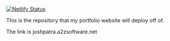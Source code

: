 [![Netlify Status](https://api.netlify.com/api/v1/badges/c3ef8d91-7fd5-474c-a764-b14d5f9f0134/deploy-status)](https://app.netlify.com/sites/elaborate-mandazi-e6a4b8/deploys)

This is the repository that my portfolio website will deploy off of.

The link is joshpatra.a2zsoftware.net
